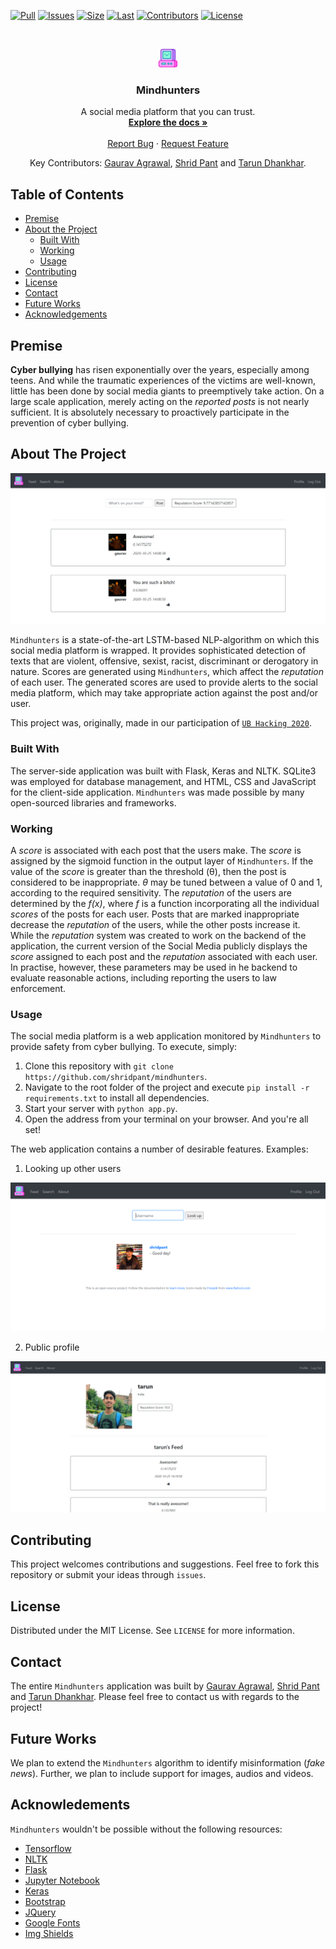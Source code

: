 [![Pull][pr]][pr-url]
[![Issues][issues]][issues-url]
[![Size][repo]][repo-url]
[![Last][last]][last-url]
[![Contributors][contributors]][contributors-url]
[![License][license-shield]][license-url]

<br />
<p align="center">
  <a href="https://github.com/shridpant/mindhunters">
    <img src="static/computer.svg" alt="Logo" width="30">
  </a>
  
  <h3 align="center">Mindhunters</h3>

  <p align="center">
    A social media platform that you can trust.
    <br />
    <a href="https://github.com/shridpant/mindhunters/blob/main/README.md"><strong>Explore the docs »</strong></a>
    <br />
    <br />
    <a href="https://github.com/shridpant/mindhunters/issues">Report Bug</a>
    ·
    <a href="https://github.com/shridpant/mindhunters/issues">Request Feature</a>
  </p>
  <p align="center">
  Key Contributors: <a href="https://github.com/gaurav-2626">Gaurav Agrawal</a>, <a href="https://github.com/shridpant">Shrid Pant</a> and <a href="https://github.com/tdhankhar">Tarun Dhankhar</a>.
  </p>
</p>

<!-- TABLE OF CONTENTS -->
## Table of Contents

* [Premise](#premise)
* [About the Project](#about-the-project)
    * [Built With](#built-with)
    * [Working](#working)
    * [Usage](#usage)
* [Contributing](#contributing)
* [License](#license)
* [Contact](#contact)
* [Future Works](#future-works)
* [Acknowledgements](#acknowledgements)

<!-- PREMISE -->
## Premise

**Cyber bullying** has risen exponentially over the years, especially among teens. And while the traumatic experiences of the victims are well-known, little has been done by social media giants to preemptively take action. On a large scale application, merely acting on the _reported posts_ is not nearly sufficient. It is absolutely necessary to proactively participate in the prevention of cyber bullying.

<!-- ABOUT THE PROJECT -->
## About The Project

[![Product Name Screenshot][product-screenshot]](https://github.com/shridpant/mindhunters)

`Mindhunters` is a state-of-the-art LSTM-based NLP-algorithm on which this social media platform is wrapped. It provides sophisticated detection of texts that are violent, offensive, sexist, racist, discriminant or derogatory in nature. Scores are generated using `Mindhunters`, which affect the _reputation_ of each user. The generated scores are used to provide alerts to the social media platform, which may take appropriate action against the post and/or user. 

This project was, originally, made in our participation of <a href="https://devpost.com/software/mindhunters" target="_blank">`UB Hacking 2020`</a>.

<!-- BUILT WITH -->
### Built With

The server-side application was built with Flask, Keras and NLTK. SQLite3 was employed for database management, and HTML, CSS and JavaScript for the client-side application. `Mindhunters` was made possible by many open-sourced libraries and frameworks.

<!-- WORKING -->
### Working 

A _score_ is associated with each post that the users make. The _score_ is assigned by the sigmoid function in the output layer of `Mindhunters`. If the value of the _score_ is greater than the threshold (θ), then the post is considered to be inappropriate. _θ_ may be tuned between a value of 0 and 1, according to the required sensitivity. The _reputation_ of the users are determined by the _f(x)_, where _f_ is a function incorporating all the individual _scores_ of the posts for each user. Posts that are marked inappropriate decrease the _reputation_ of the users, while the other posts increase it.
While the _reputation_ system was created to work on the backend of the application, the current version of the Social Media publicly displays the _score_ assigned to each post and the _reputation_ associated with each user. In practise, however, these parameters may be used in he backend to evaluate reasonable actions, including reporting the users to law enforcement.

<!-- USAGE -->
### Usage

The social media platform is a web application monitored by `Mindhunters` to provide safety from cyber bullying. To execute, simply:

1. Clone this repository with `git clone https://github.com/shridpant/mindhunters`. 
2. Navigate to the root folder of the project and execute `pip install -r requirements.txt` to install all dependencies.
3. Start your server with `python app.py`.
4. Open the address from your terminal on your browser. And you're all set!

The web application contains a number of desirable features. Examples:

1. Looking up other users

![Search Screenshot][search-screenshot]

2. Public profile

![Profile Screenshot][other-screenshot]

<!-- CONTRIBUTING -->
## Contributing

This project welcomes contributions and suggestions. Feel free to fork this repository or submit your ideas through `issues`.

<!-- LICENSE -->
## License

Distributed under the MIT License. See `LICENSE` for more information.

<!-- CONTACT -->
## Contact

The entire `Mindhunters` application was built by [Gaurav Agrawal](https://www.linkedin.com/in/gaurav-agrawal-070599192/), [Shrid Pant](https://www.linkedin.com/in/shridpant/) and [Tarun Dhankhar](https://www.linkedin.com/in/tarundhankhar/). Please feel free to contact us with regards to the project!

## Future Works

We plan to extend the `Mindhunters` algorithm to identify misinformation (_fake news_). Further, we plan to include support for images, audios and videos. 

<!-- ACKNOWLEDGEMENTS -->
## Acknowledements

`Mindhunters` wouldn't be possible without the following resources:

* [Tensorflow](https://www.tensorflow.org/)
* [NLTK](https://www.nltk.org/)
* [Flask](https://flask.palletsprojects.com/en/1.1.x/)
* [Jupyter Notebook](https://jupyter.org/)
* [Keras](https://keras.io/)
* [Bootstrap](https://getbootstrap.com)
* [JQuery](https://jquery.com)
* [Google Fonts](https://fonts.google.com/)
* [Img Shields](https://shields.io)

<!-- MARKDOWN LINKS & IMAGES -->
[issues]: https://img.shields.io/github/issues/shridpant/mindhunters
[issues-url]: https://github.com/shridpant/mindhunters/issues
[pr]: https://img.shields.io/github/issues-pr/shridpant/mindhunters
[pr-url]: https://github.com/shridpant/mindhunters/pulls
[repo]: https://img.shields.io/github/repo-size/shridpant/mindhunters
[repo-url]: https://github.com/shridpant/mindhunters
[last]: https://img.shields.io/github/last-commit/shridpant/mindhunters
[last-url]: https://github.com/shridpant/mindhunters/commits/main
[contributors]: https://img.shields.io/github/contributors/shridpant/mindhunters
[contributors-url]: https://github.com/shridpant/mindhunters/graphs/contributors
[license-shield]: https://img.shields.io/apm/l/vim-mode
[license-url]: https://github.com/shridpant/mindhunters/blob/master/LICENSE
[product-screenshot]: static/screenshot.PNG
[search-screenshot]: static/search-screenshot.PNG
[other-screenshot]: static/other-screenshot.PNG
